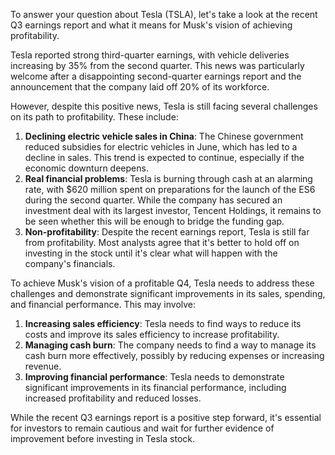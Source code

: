 To answer your question about Tesla (TSLA), let's take a look at the recent Q3 earnings report and what it means for Musk's vision of achieving profitability.

Tesla reported strong third-quarter earnings, with vehicle deliveries increasing by 35% from the second quarter. This news was particularly welcome after a disappointing second-quarter earnings report and the announcement that the company laid off 20% of its workforce.

However, despite this positive news, Tesla is still facing several challenges on its path to profitability. These include:

1. **Declining electric vehicle sales in China**: The Chinese government reduced subsidies for electric vehicles in June, which has led to a decline in sales. This trend is expected to continue, especially if the economic downturn deepens.
2. **Real financial problems**: Tesla is burning through cash at an alarming rate, with $620 million spent on preparations for the launch of the ES6 during the second quarter. While the company has secured an investment deal with its largest investor, Tencent Holdings, it remains to be seen whether this will be enough to bridge the funding gap.
3. **Non-profitability**: Despite the recent earnings report, Tesla is still far from profitability. Most analysts agree that it's better to hold off on investing in the stock until it's clear what will happen with the company's financials.

To achieve Musk's vision of a profitable Q4, Tesla needs to address these challenges and demonstrate significant improvements in its sales, spending, and financial performance. This may involve:

1. **Increasing sales efficiency**: Tesla needs to find ways to reduce its costs and improve its sales efficiency to increase profitability.
2. **Managing cash burn**: The company needs to find a way to manage its cash burn more effectively, possibly by reducing expenses or increasing revenue.
3. **Improving financial performance**: Tesla needs to demonstrate significant improvements in its financial performance, including increased profitability and reduced losses.

While the recent Q3 earnings report is a positive step forward, it's essential for investors to remain cautious and wait for further evidence of improvement before investing in Tesla stock.